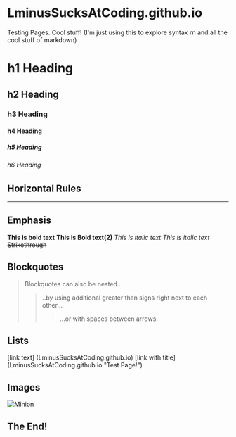 # LminusSucksAtCoding.github.io
Testing Pages.  Cool stuff!
(I'm just using this to explore syntax rn and all the cool stuff of markdown)

# h1 Heading
## h2 Heading
### h3 Heading
#### h4 Heading
##### h5 Heading
###### h6 Heading

## Horizontal Rules

___

## Emphasis
**This is bold text**
__This is Bold text(2)__
*This is italic text*
_This is italic text_
~~Strikethrough~~

## Blockquotes
> Blockquotes can also be nested...
>> ..by using additional greater than signs right next to each other...
>>> ...or with spaces between arrows.

## Lists
[link text] (LminusSucksAtCoding.github.io)
[link with title] (LminusSucksAtCoding.github.io "Test Page!")

## Images
![Minion](https://octodex.github.com/images/minion.png)

## The End!
